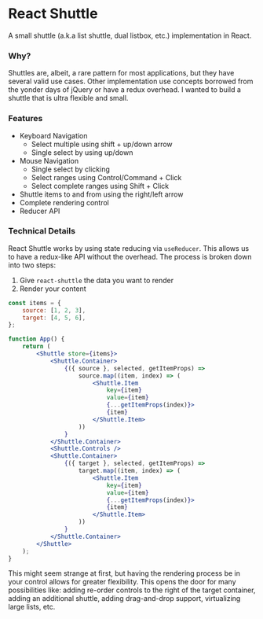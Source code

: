 # React Shuttle

A small shuttle (a.k.a list shuttle, dual listbox, etc.) implementation in React.

### Why?

Shuttles are, albeit, a rare pattern for most applications, but they have several valid use cases. Other implementation use concepts borrowed from the yonder days of jQuery or have a redux overhead. I wanted to build a shuttle that is ultra flexible and small.

### Features

-   Keyboard Navigation
    -   Select multiple using shift + up/down arrow
    -   Single select by using up/down
-   Mouse Navigation
    -   Single select by clicking
    -   Select ranges using Control/Command + Click
    -   Select complete ranges using Shift + Click
-   Shuttle items to and from using the right/left arrow
-   Complete rendering control
-   Reducer API

### Technical Details

React Shuttle works by using state reducing via `useReducer`. This allows us to have a redux-like API without the overhead. The process is broken down into two steps:

1. Give `react-shuttle` the data you want to render
2. Render your content

```jsx
const items = {
    source: [1, 2, 3],
    target: [4, 5, 6],
};

function App() {
    return (
        <Shuttle store={items}>
            <Shuttle.Container>
                {({ source }, selected, getItemProps) =>
                    source.map((item, index) => (
                        <Shuttle.Item
                            key={item}
                            value={item}
                            {...getItemProps(index)}>
                            {item}
                        </Shuttle.Item>
                    ))
                }
            </Shuttle.Container>
            <Shuttle.Controls />
            <Shuttle.Container>
                {({ target }, selected, getItemProps) =>
                    target.map((item, index) => (
                        <Shuttle.Item
                            key={item}
                            value={item}
                            {...getItemProps(index)}>
                            {item}
                        </Shuttle.Item>
                    ))
                }
            </Shuttle.Container>
        </Shuttle>
    );
}
```

This might seem strange at first, but having the rendering process be in your control allows for greater flexibility. This opens the door for many possibilities like: adding re-order controls to the right of the target container, adding an additional shuttle, adding drag-and-drop support, virtualizing large lists, etc.
